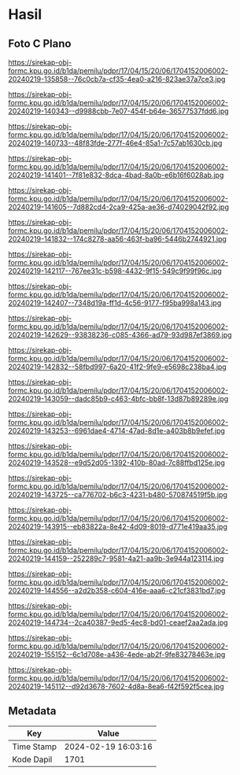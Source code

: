 # Hasil

## Foto C Plano

https://sirekap-obj-formc.kpu.go.id/b1da/pemilu/pdpr/17/04/15/20/06/1704152006002-20240219-135858--76c0cb7a-cf35-4ea0-a216-823ae37a7ce3.jpg

https://sirekap-obj-formc.kpu.go.id/b1da/pemilu/pdpr/17/04/15/20/06/1704152006002-20240219-140343--d9988cbb-7e07-454f-b64e-36577537fdd6.jpg

https://sirekap-obj-formc.kpu.go.id/b1da/pemilu/pdpr/17/04/15/20/06/1704152006002-20240219-140733--48f83fde-277f-46e4-85a1-7c57ab1630cb.jpg

https://sirekap-obj-formc.kpu.go.id/b1da/pemilu/pdpr/17/04/15/20/06/1704152006002-20240219-141401--7f81e832-8dca-4bad-8a0b-e6b16f6028ab.jpg

https://sirekap-obj-formc.kpu.go.id/b1da/pemilu/pdpr/17/04/15/20/06/1704152006002-20240219-141605--7d882cd4-2ca9-425a-ae36-d74029042f92.jpg

https://sirekap-obj-formc.kpu.go.id/b1da/pemilu/pdpr/17/04/15/20/06/1704152006002-20240219-141832--174c8278-aa56-463f-ba96-5446b2744921.jpg

https://sirekap-obj-formc.kpu.go.id/b1da/pemilu/pdpr/17/04/15/20/06/1704152006002-20240219-142117--767ee31c-b598-4432-9f15-549c9f99f96c.jpg

https://sirekap-obj-formc.kpu.go.id/b1da/pemilu/pdpr/17/04/15/20/06/1704152006002-20240219-142407--7348d19a-ff1d-4c56-9177-f95ba998a143.jpg

https://sirekap-obj-formc.kpu.go.id/b1da/pemilu/pdpr/17/04/15/20/06/1704152006002-20240219-142629--93838236-c085-4366-ad79-93d987ef3869.jpg

https://sirekap-obj-formc.kpu.go.id/b1da/pemilu/pdpr/17/04/15/20/06/1704152006002-20240219-142832--58fbd997-6a20-41f2-9fe9-e5698c238ba4.jpg

https://sirekap-obj-formc.kpu.go.id/b1da/pemilu/pdpr/17/04/15/20/06/1704152006002-20240219-143059--dadc85b9-c463-4bfc-bb8f-13d87b89289e.jpg

https://sirekap-obj-formc.kpu.go.id/b1da/pemilu/pdpr/17/04/15/20/06/1704152006002-20240219-143253--6961dae4-4714-47ad-8d1e-a403b8b9efef.jpg

https://sirekap-obj-formc.kpu.go.id/b1da/pemilu/pdpr/17/04/15/20/06/1704152006002-20240219-143528--e9d52d05-1392-410b-80ad-7c88ffbd125e.jpg

https://sirekap-obj-formc.kpu.go.id/b1da/pemilu/pdpr/17/04/15/20/06/1704152006002-20240219-143725--ca776702-b6c3-4231-b480-570874519f5b.jpg

https://sirekap-obj-formc.kpu.go.id/b1da/pemilu/pdpr/17/04/15/20/06/1704152006002-20240219-143915--eb83822a-8e42-4d09-8019-d771e419aa35.jpg

https://sirekap-obj-formc.kpu.go.id/b1da/pemilu/pdpr/17/04/15/20/06/1704152006002-20240219-144159--252289c7-9581-4a21-aa9b-3e944a123114.jpg

https://sirekap-obj-formc.kpu.go.id/b1da/pemilu/pdpr/17/04/15/20/06/1704152006002-20240219-144556--a2d2b358-c604-416e-aaa6-c21cf3831bd7.jpg

https://sirekap-obj-formc.kpu.go.id/b1da/pemilu/pdpr/17/04/15/20/06/1704152006002-20240219-144734--2ca40387-9ed5-4ec8-bd01-ceaef2aa2ada.jpg

https://sirekap-obj-formc.kpu.go.id/b1da/pemilu/pdpr/17/04/15/20/06/1704152006002-20240219-155152--6c1d708e-a436-4ede-ab2f-9fe83278463e.jpg

https://sirekap-obj-formc.kpu.go.id/b1da/pemilu/pdpr/17/04/15/20/06/1704152006002-20240219-145112--d92d3678-7602-4d8a-8ea6-f42f592f5cea.jpg


## Metadata

| Key        | Value               |
| ---------- | ------------------- |
| Time Stamp | 2024-02-19 16:03:16 |
| Kode Dapil | 1701                |



